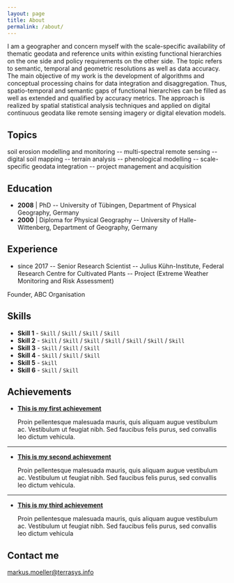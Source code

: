 ```yaml
---
layout: page
title: About
permalink: /about/
---
```


I am a geographer and concern myself with the scale-specific availability of thematic geodata and reference units within existing functional hierarchies on the one side and policy requirements on the other side. The topic refers to semantic, temporal and geometric resolutions as well as data accuracy. The main objective of my work is the development of algorithms and conceptual processing chains for data integration and disaggregation. Thus, spatio-temporal and semantic gaps of functional hierarchies can be filled as well as extended and qualified by accuracy metrics. The approach is realized by spatial statistical analysis techniques and applied on digital continuous geodata like remote sensing imagery or digital elevation models.


## Topics
soil erosion modelling and monitoring -- multi-spectral remote sensing -- digital soil mapping -- terrain analysis -- phenological modelling -- scale-specific geodata integration -- project management and acquisition

## Education
* **2008** | PhD -- University of Tübingen, Department of Physical Geography, Germany
* **2000** | Diploma for Physical Geography -- University of Halle-Wittenberg, Department of Geography, Germany

## Experience
* since 2017 -- Senior Research Scientist -- Julius Kühn-Institute, Federal Research Centre for Cultivated Plants -- Project (Extreme Weather Monitoring and Risk Assessment)

Founder, ABC Organisation

## Skills

* **Skill 1** - `Skill` / `Skill` / `Skill` / `Skill`
* **Skill 2** - `Skill` / `Skill` / `Skill` / `Skill` / `Skill` / `Skill` / `Skill`
* **Skill 3** - `Skill` / `Skill` / `Skill`
* **Skill 4** - `Skill` / `Skill` / `Skill` 
* **Skill 5** - `Skill`
* **Skill 6** - `Skill` / `Skill` 
    
    
## Achievements


* [**This is my first achievement**](#) 
   
   Proin pellentesque malesuada mauris, quis aliquam augue vestibulum ac. Vestibulum ut feugiat nibh. Sed faucibus felis purus, sed convallis leo dictum vehicula.

***

* [**This is my second achievement**](#) 

    Proin pellentesque malesuada mauris, quis aliquam augue vestibulum ac. Vestibulum ut feugiat nibh. Sed faucibus felis purus, sed convallis leo dictum vehicula.

***

* [**This is my third achievement**](#) 

   Proin pellentesque malesuada mauris, quis aliquam augue vestibulum ac. Vestibulum ut feugiat nibh. Sed faucibus felis purus, sed convallis leo dictum vehicula


## Contact me

[markus.moeller@terrasys.info](mailto:markus.moeller@terrasys.info)
